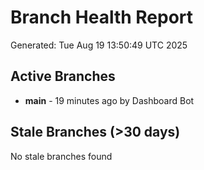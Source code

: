# Branch Health Report
Generated: Tue Aug 19 13:50:49 UTC 2025

## Active Branches
- **main** - 19 minutes ago by Dashboard Bot

## Stale Branches (>30 days)
No stale branches found
